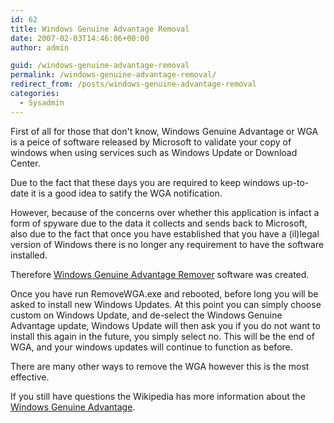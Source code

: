 ```yaml
---
id: 62
title: Windows Genuine Advantage Removal
date: 2007-02-03T14:46:06+00:00
author: admin

guid: /windows-genuine-advantage-removal
permalink: /windows-genuine-advantage-removal/
redirect_from: /posts/windows-genuine-advantage-removal
categories:
  - Sysadmin
---
```

<p class="lead">
  First of all for those that don't know, Windows Genuine Advantage or WGA is a peice of software released by Microsoft to validate your copy of windows when using services such as Windows Update or Download Center.
</p>

Due to the fact that these days you are required to keep windows up-to-date it is a good idea to satify the WGA notification.

However, because of the concerns over whether this application is infact a form of spyware due to the data it collects and sends back to Microsoft, also due to the fact that once you have established that you have a (il)legal version of Windows there is no longer any requirement to have the software installed.

Therefore [Windows Genuine Advantage Remover](http://web.archive.org/web/20080918203843/http://www.elecboy.com:80/index.php/2006/06/27/removewga-v101-released/) software was created.

Once you have run RemoveWGA.exe and rebooted, before long you will be asked to install new Windows Updates. At this point you can simply choose custom on Windows Update, and de-select the Windows Genuine Advantage update, Windows Update will then ask you if you do not want to install this again in the future, you simply select no. This will be the end of WGA, and your windows updates will continue to function as before.
  
There are many other ways to remove the WGA however this is the most effective.

If you still have questions the Wikipedia has more information about the [Windows Genuine Advantage](http://en.wikipedia.org/wiki/Windows_Genuine_Advantage).
